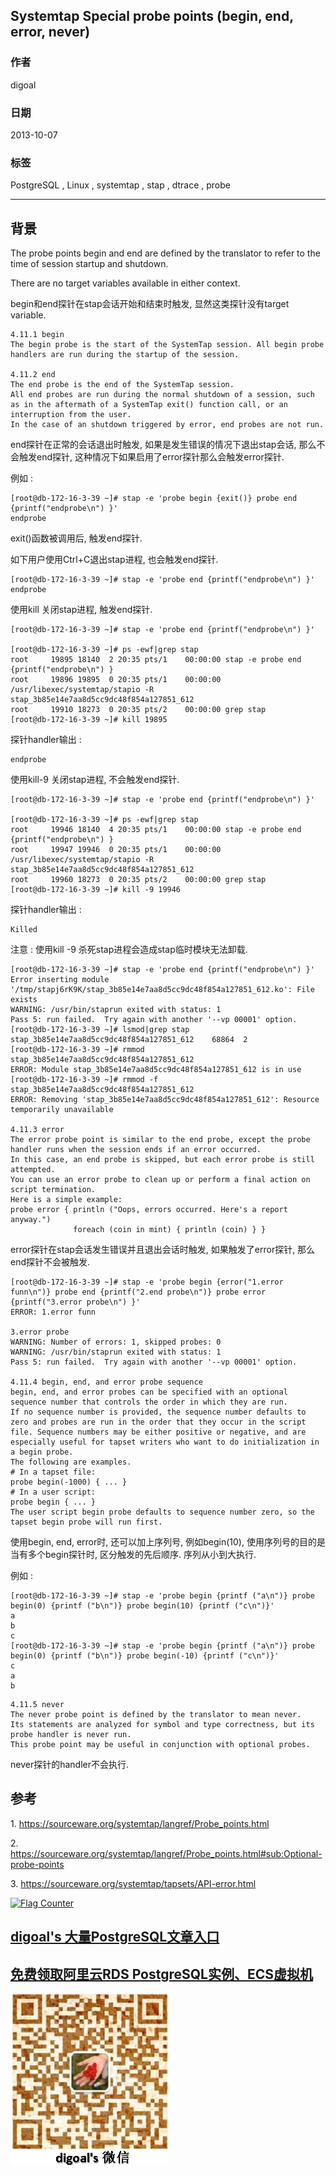 ## Systemtap Special probe points (begin, end, error, never)    
                     
### 作者                 
digoal                   
               
### 日期                                  
2013-10-07               
                
### 标签               
PostgreSQL , Linux , systemtap , stap , dtrace , probe                
                                                 
----                         
                                                             
## 背景            
The probe points begin and end are defined by the translator to refer to the time of session startup and shutdown.   
  
There are no target variables available in either context.  
  
begin和end探针在stap会话开始和结束时触发, 显然这类探针没有target variable.  
  
```  
4.11.1 begin  
The begin probe is the start of the SystemTap session. All begin probe handlers are run during the startup of the session.  
  
4.11.2 end  
The end probe is the end of the SystemTap session.   
All end probes are run during the normal shutdown of a session, such as in the aftermath of a SystemTap exit() function call, or an interruption from the user.   
In the case of an shutdown triggered by error, end probes are not run.  
```  
  
end探针在正常的会话退出时触发, 如果是发生错误的情况下退出stap会话, 那么不会触发end探针, 这种情况下如果启用了error探针那么会触发error探针.   
  
例如 :   
  
```  
[root@db-172-16-3-39 ~]# stap -e 'probe begin {exit()} probe end {printf("endprobe\n") }'  
endprobe  
```  
  
exit()函数被调用后, 触发end探针.  
  
如下用户使用Ctrl+C退出stap进程, 也会触发end探针.  
  
```  
[root@db-172-16-3-39 ~]# stap -e 'probe end {printf("endprobe\n") }'  
endprobe  
```  
  
使用kill 关闭stap进程, 触发end探针.  
  
```  
[root@db-172-16-3-39 ~]# stap -e 'probe end {printf("endprobe\n") }'  
  
[root@db-172-16-3-39 ~]# ps -ewf|grep stap  
root     19895 18140  2 20:35 pts/1    00:00:00 stap -e probe end {printf("endprobe\n") }  
root     19896 19895  0 20:35 pts/1    00:00:00 /usr/libexec/systemtap/stapio -R stap_3b85e14e7aa8d5cc9dc48f854a127851_612  
root     19910 18273  0 20:35 pts/2    00:00:00 grep stap  
[root@db-172-16-3-39 ~]# kill 19895  
```  
  
探针handler输出 :   
  
```  
endprobe  
```  
  
使用kill-9 关闭stap进程, 不会触发end探针.  
  
```  
[root@db-172-16-3-39 ~]# stap -e 'probe end {printf("endprobe\n") }'  
  
[root@db-172-16-3-39 ~]# ps -ewf|grep stap  
root     19946 18140  4 20:35 pts/1    00:00:00 stap -e probe end {printf("endprobe\n") }  
root     19947 19946  0 20:35 pts/1    00:00:00 /usr/libexec/systemtap/stapio -R stap_3b85e14e7aa8d5cc9dc48f854a127851_612  
root     19960 18273  0 20:35 pts/2    00:00:00 grep stap  
[root@db-172-16-3-39 ~]# kill -9 19946  
```  
  
探针handler输出 :   
  
```  
Killed  
```  
  
注意 : 使用kill -9 杀死stap进程会造成stap临时模块无法卸载.  
  
```  
[root@db-172-16-3-39 ~]# stap -e 'probe end {printf("endprobe\n") }'  
Error inserting module '/tmp/stapj6rK9K/stap_3b85e14e7aa8d5cc9dc48f854a127851_612.ko': File exists  
WARNING: /usr/bin/staprun exited with status: 1  
Pass 5: run failed.  Try again with another '--vp 00001' option.  
[root@db-172-16-3-39 ~]# lsmod|grep stap  
stap_3b85e14e7aa8d5cc9dc48f854a127851_612    68864  2   
[root@db-172-16-3-39 ~]# rmmod stap_3b85e14e7aa8d5cc9dc48f854a127851_612  
ERROR: Module stap_3b85e14e7aa8d5cc9dc48f854a127851_612 is in use  
[root@db-172-16-3-39 ~]# rmmod -f stap_3b85e14e7aa8d5cc9dc48f854a127851_612  
ERROR: Removing 'stap_3b85e14e7aa8d5cc9dc48f854a127851_612': Resource temporarily unavailable  
  
4.11.3 error  
The error probe point is similar to the end probe, except the probe handler runs when the session ends if an error occurred.   
In this case, an end probe is skipped, but each error probe is still attempted.   
You can use an error probe to clean up or perform a final action on script termination.  
Here is a simple example:  
probe error { println ("Oops, errors occurred. Here's a report anyway.")  
              foreach (coin in mint) { println (coin) } }  
```  
  
error探针在stap会话发生错误并且退出会话时触发, 如果触发了error探针, 那么end探针不会被触发.  
  
```  
[root@db-172-16-3-39 ~]# stap -e 'probe begin {error("1.error funn\n")} probe end {printf("2.end probe\n")} probe error {printf("3.error probe\n") }'  
ERROR: 1.error funn  
  
3.error probe  
WARNING: Number of errors: 1, skipped probes: 0  
WARNING: /usr/bin/staprun exited with status: 1  
Pass 5: run failed.  Try again with another '--vp 00001' option.  
  
4.11.4 begin, end, and error probe sequence  
begin, end, and error probes can be specified with an optional sequence number that controls the order in which they are run.   
If no sequence number is provided, the sequence number defaults to zero and probes are run in the order that they occur in the script file. Sequence numbers may be either positive or negative, and are especially useful for tapset writers who want to do initialization in a begin probe.   
The following are examples.  
# In a tapset file:  
probe begin(-1000) { ... }  
# In a user script:  
probe begin { ... }  
The user script begin probe defaults to sequence number zero, so the tapset begin probe will run first.  
```  
  
使用begin, end, error时, 还可以加上序列号, 例如begin(10), 使用序列号的目的是当有多个begin探针时, 区分触发的先后顺序. 序列从小到大执行.  
  
例如 :   
  
```  
[root@db-172-16-3-39 ~]# stap -e 'probe begin {printf ("a\n")} probe begin(0) {printf ("b\n")} probe begin(10) {printf ("c\n")}'   
a  
b  
c  
[root@db-172-16-3-39 ~]# stap -e 'probe begin {printf ("a\n")} probe begin(0) {printf ("b\n")} probe begin(-10) {printf ("c\n")}'   
c  
a  
b  
```  
  
```  
4.11.5 never  
The never probe point is defined by the translator to mean never.   
Its statements are analyzed for symbol and type correctness, but its probe handler is never run.   
This probe point may be useful in conjunction with optional probes.  
```  
  
never探针的handler不会执行.  
  
## 参考  
1\. https://sourceware.org/systemtap/langref/Probe_points.html  
  
2\. https://sourceware.org/systemtap/langref/Probe_points.html#sub:Optional-probe-points  
  
3\. https://sourceware.org/systemtap/tapsets/API-error.html  
  
  
<a rel="nofollow" href="http://info.flagcounter.com/h9V1"  ><img src="http://s03.flagcounter.com/count/h9V1/bg_FFFFFF/txt_000000/border_CCCCCC/columns_2/maxflags_12/viewers_0/labels_0/pageviews_0/flags_0/"  alt="Flag Counter"  border="0"  ></a>  
  
  
  
  
  
  
## [digoal's 大量PostgreSQL文章入口](https://github.com/digoal/blog/blob/master/README.md "22709685feb7cab07d30f30387f0a9ae")
  
  
## [免费领取阿里云RDS PostgreSQL实例、ECS虚拟机](https://free.aliyun.com/ "57258f76c37864c6e6d23383d05714ea")
  
  
![digoal's weixin](../pic/digoal_weixin.jpg "f7ad92eeba24523fd47a6e1a0e691b59")
  
